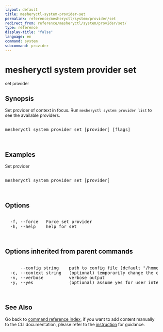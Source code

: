 ```yaml
---
layout: default
title: mesheryctl-system-provider-set
permalink: reference/mesheryctl/system/provider/set
redirect_from: reference/mesheryctl/system/provider/set/
type: reference
display-title: "false"
language: en
command: system
subcommand: provider
---
```


# mesheryctl system provider set

set provider

## Synopsis

Set provider of context in focus. Run `mesheryctl system provider list` to see the available providers.
<pre class='codeblock-pre'>
<div class='codeblock'>
mesheryctl system provider set [provider] [flags]

</div>
</pre> 

## Examples

Set provider
<pre class='codeblock-pre'>
<div class='codeblock'>
mesheryctl system provider set [provider]

</div>
</pre> 

## Options

<pre class='codeblock-pre'>
<div class='codeblock'>
  -f, --force   Force set provider
  -h, --help    help for set

</div>
</pre>

## Options inherited from parent commands

<pre class='codeblock-pre'>
<div class='codeblock'>
      --config string    path to config file (default "/home/aadhitya/.meshery/config.yaml")
  -c, --context string   (optional) temporarily change the current context.
  -v, --verbose          verbose output
  -y, --yes              (optional) assume yes for user interactive prompts.

</div>
</pre>

## See Also

Go back to [command reference index](/reference/mesheryctl/), if you want to add content manually to the CLI documentation, please refer to the [instruction](/project/contributing/contributing-cli#preserving-manually-added-documentation) for guidance.
